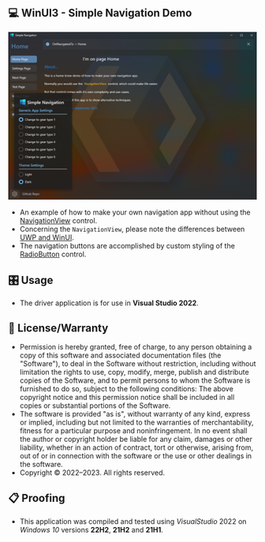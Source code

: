 ## 💻 WinUI3 - Simple Navigation Demo

![Example Picture](./ScreenShot.png)

* An example of how to make your own navigation app without using the [NavigationView](https://learn.microsoft.com/en-us/windows/winui/api/microsoft.ui.xaml.controls.navigationview?view=winui-2.8) control.
* Concerning the `NavigationView`, please note the differences between [UWP and WinUI](https://learn.microsoft.com/en-us/windows/apps/design/controls/navigationview#uwp-and-winui-2).
* The navigation buttons are accomplished by custom styling of the [RadioButton](https://learn.microsoft.com/en-us/windows/apps/design/controls/radio-button) control.

## 🎛️ Usage
* The driver application is for use in **Visual Studio 2022**.

## 🧾 License/Warranty
* Permission is hereby granted, free of charge, to any person obtaining a copy of this software and associated documentation files (the "Software"), to deal in the Software without restriction, including without limitation the rights to use, copy, modify, merge, publish and distribute copies of the Software, and to permit persons to whom the Software is furnished to do so, subject to the following conditions: The above copyright notice and this permission notice shall be included in all copies or substantial portions of the Software.
* The software is provided "as is", without warranty of any kind, express or implied, including but not limited to the warranties of merchantability, fitness for a particular purpose and noninfringement. In no event shall the author or copyright holder be liable for any claim, damages or other liability, whether in an action of contract, tort or otherwise, arising from, out of or in connection with the software or the use or other dealings in the software.
* Copyright © 2022–2023. All rights reserved.

## 📋 Proofing
* This application was compiled and tested using *VisualStudio* 2022 on *Windows 10* versions **22H2**, **21H2** and **21H1**.


